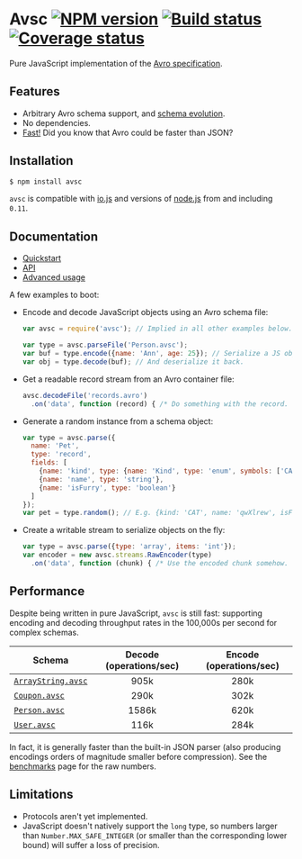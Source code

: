 # Avsc [![NPM version](https://img.shields.io/npm/v/avsc.svg)](https://www.npmjs.com/package/avsc) [![Build status](https://travis-ci.org/mtth/avsc.svg?branch=master)](https://travis-ci.org/mtth/avsc) [![Coverage status](https://coveralls.io/repos/mtth/avsc/badge.svg?branch=master&service=github)](https://coveralls.io/github/mtth/avsc?branch=master)

Pure JavaScript implementation of the [Avro specification](https://avro.apache.org/docs/current/spec.html).


## Features

+ Arbitrary Avro schema support, and [schema evolution][schema-evolution].
+ No dependencies.
+ [Fast!](#performance) Did you know that Avro could be faster than JSON?


## Installation

```bash
$ npm install avsc
```

`avsc` is compatible with [io.js][] and versions of [node.js][] from and
including `0.11`.


## Documentation

+ [Quickstart](../../wiki/Quickstart)
+ [API](../../wiki/API)
+ [Advanced usage](../../wiki/Advanced-usage)

A few examples to boot:

+ Encode and decode JavaScript objects using an Avro schema file:

  ```javascript
  var avsc = require('avsc'); // Implied in all other examples below.

  var type = avsc.parseFile('Person.avsc');
  var buf = type.encode({name: 'Ann', age: 25}); // Serialize a JS object.
  var obj = type.decode(buf); // And deserialize it back.
  ```

+ Get a readable record stream from an Avro container file:

  ```javascript
  avsc.decodeFile('records.avro')
    .on('data', function (record) { /* Do something with the record. */ });
  ```

+ Generate a random instance from a schema object:

  ```javascript
  var type = avsc.parse({
    name: 'Pet',
    type: 'record',
    fields: [
      {name: 'kind', type: {name: 'Kind', type: 'enum', symbols: ['CAT', 'DOG']}},
      {name: 'name', type: 'string'},
      {name: 'isFurry', type: 'boolean'}
    ]
  });
  var pet = type.random(); // E.g. {kind: 'CAT', name: 'qwXlrew', isFurry: true}
  ```

+ Create a writable stream to serialize objects on the fly:

  ```javascript
  var type = avsc.parse({type: 'array', items: 'int'});
  var encoder = new avsc.streams.RawEncoder(type)
    .on('data', function (chunk) { /* Use the encoded chunk somehow. */ });
  ```


## Performance

Despite being written in pure JavaScript, `avsc` is still fast: supporting
encoding and decoding throughput rates in the 100,000s per second for complex
schemas.

Schema | Decode (operations/sec) | Encode (operations/sec)
---|:-:|:-:
[`ArrayString.avsc`](benchmarks/schemas/ArrayString.avsc)  | 905k | 280k
[`Coupon.avsc`](benchmarks/schemas/Coupon.avsc) | 290k | 302k
[`Person.avsc`](benchmarks/schemas/Person.avsc) | 1586k | 620k
[`User.avsc`](benchmarks/schemas/User.avsc) | 116k | 284k

In fact, it is generally faster than the built-in JSON parser (also producing
encodings orders of magnitude smaller before compression). See the
[benchmarks][] page for the raw numbers.


## Limitations

+ Protocols aren't yet implemented.
+ JavaScript doesn't natively support the `long` type, so numbers larger than
  `Number.MAX_SAFE_INTEGER` (or smaller than the corresponding lower bound)
  will suffer a loss of precision.


[io.js]: https://iojs.org/en/
[node.js]: https://nodejs.org/en/
[benchmarks]: ../../wiki/Benchmarks
[schema-evolution]: ../../wiki/Advanced-usage#schema-evolution
